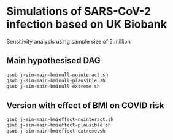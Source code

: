 

# Simulations of SARS-CoV-2 infection based on UK Biobank

Sensitivity analysis using sample size of 5 million

## Main hypothesised DAG


```bash
qsub j-sim-main-bminull-nointeract.sh
qsub j-sim-main-bminull-plausible.sh
qsub j-sim-main-bminull-extreme.sh
```


## Version with effect of BMI on COVID risk

```bash
qsub j-sim-main-bmieffect-nointeract.sh
qsub j-sim-main-bmieffect-plausible.sh
qsub j-sim-main-bmieffect-extreme.sh
```





